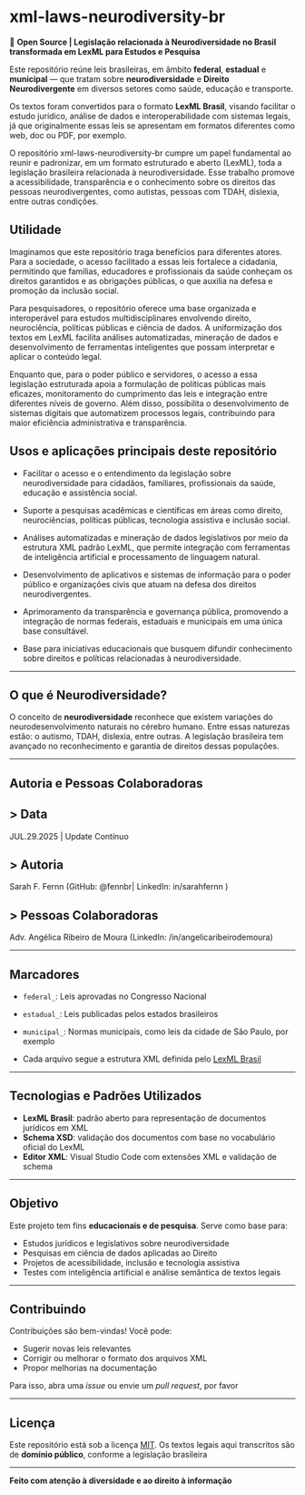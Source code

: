 # xml-laws-neurodiversity-br

📜 **Open Source | Legislação relacionada à Neurodiversidade no Brasil transformada em LexML para Estudos e Pesquisa**

Este repositório reúne leis brasileiras, em âmbito **federal**, **estadual** e **municipal** — que tratam sobre **neurodiversidade** e **Direito Neurodivergente** em diversos setores como saúde, educação e transporte.  

Os textos foram convertidos para o formato **LexML Brasil**, visando facilitar o estudo jurídico, análise de dados e interoperabilidade com sistemas legais, já que originalmente essas leis se apresentam em formatos diferentes como web, doc ou PDF, por exemplo. 

O repositório xml-laws-neurodiversity-br cumpre um papel fundamental ao reunir e padronizar, em um formato estruturado e aberto (LexML), toda a legislação brasileira relacionada à neurodiversidade. Esse trabalho promove a acessibilidade, transparência e o conhecimento sobre os direitos das pessoas neurodivergentes, como autistas, pessoas com TDAH, dislexia, entre outras condições.

## Utilidade


Imaginamos que este repositório traga benefícios para diferentes atores. Para a sociedade, o acesso facilitado a essas leis fortalece a cidadania, permitindo que famílias, educadores e profissionais da saúde conheçam os direitos garantidos e as obrigações públicas, o que auxilia na defesa e promoção da inclusão social.

Para pesquisadores, o repositório oferece uma base organizada e interoperável para estudos multidisciplinares envolvendo direito, neurociência, políticas públicas e ciência de dados. A uniformização dos textos em LexML facilita análises automatizadas, mineração de dados e desenvolvimento de ferramentas inteligentes que possam interpretar e aplicar o conteúdo legal.

Enquanto que, para o poder público e servidores, o acesso a essa legislação estruturada apoia a formulação de políticas públicas mais eficazes, monitoramento do cumprimento das leis e integração entre diferentes níveis de governo. Além disso, possibilita o desenvolvimento de sistemas digitais que automatizem processos legais, contribuindo para maior eficiência administrativa e transparência.


## Usos e aplicações principais deste repositório


- Facilitar o acesso e o entendimento da legislação sobre neurodiversidade para cidadãos, familiares, profissionais da saúde, educação e assistência social.

- Suporte a pesquisas acadêmicas e científicas em áreas como direito, neurociências, políticas públicas, tecnologia assistiva e inclusão social.

- Análises automatizadas e mineração de dados legislativos por meio da estrutura XML padrão LexML, que permite integração com ferramentas de inteligência artificial e processamento de linguagem natural.

- Desenvolvimento de aplicativos e sistemas de informação para o poder público e organizações civis que atuam na defesa dos direitos neurodivergentes.

- Aprimoramento da transparência e governança pública, promovendo a integração de normas federais, estaduais e municipais em uma única base consultável.

- Base para iniciativas educacionais que busquem difundir conhecimento sobre direitos e políticas relacionadas à neurodiversidade.

---

## O que é Neurodiversidade?

O conceito de **neurodiversidade** reconhece que existem variações do neurodesenvolvimento naturais no cérebro humano. 
Entre essas naturezas estão: o autismo, TDAH, dislexia, entre outras. A legislação brasileira tem avançado no reconhecimento e garantia de direitos dessas populações.

---

## Autoria e Pessoas Colaboradoras

**> Data**
---
JUL.29.2025 | Update Contínuo 


**> Autoria**
---
Sarah F. Fernn (GitHub: @fennbr| LinkedIn: in/sarahfernn ) 


**> Pessoas Colaboradoras**
---
Adv. Angélica Ribeiro de Moura (LinkedIn: /in/angelicaribeirodemoura)

---

## Marcadores 


- `federal_`: Leis aprovadas no Congresso Nacional
- `estadual_`: Leis publicadas pelos estados brasileiros
- `municipal_`: Normas municipais, como leis da cidade de São Paulo, por exemplo
  
- Cada arquivo segue a estrutura XML definida pelo [LexML Brasil](http://projeto.lexml.gov.br)

---

## Tecnologias e Padrões Utilizados

- **LexML Brasil**: padrão aberto para representação de documentos jurídicos em XML
- **Schema XSD**: validação dos documentos com base no vocabulário oficial do LexML
- **Editor XML**: Visual Studio Code com extensões XML e validação de schema

---

## Objetivo

Este projeto tem fins **educacionais e de pesquisa**. Serve como base para:

- Estudos jurídicos e legislativos sobre neurodiversidade
- Pesquisas em ciência de dados aplicadas ao Direito
- Projetos de acessibilidade, inclusão e tecnologia assistiva
- Testes com inteligência artificial e análise semântica de textos legais

---

## Contribuindo

Contribuições são bem-vindas! Você pode:

- Sugerir novas leis relevantes
- Corrigir ou melhorar o formato dos arquivos XML
- Propor melhorias na documentação 

Para isso, abra uma *issue* ou envie um *pull request*, por favor 

---

## Licença

Este repositório está sob a licença [MIT](./LICENSE). 
Os textos legais aqui transcritos são de **domínio público**, conforme a legislação brasileira

---

**Feito com atenção à diversidade e ao direito à informação**

